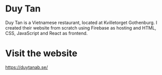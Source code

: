 # Duy Tan 
Duy Tan is a Vietnamese restaurant, located at Kvilletorget Gothenburg. I created their website from scratch using Firebase as hosting and HTML, CSS, JavaScript and React as frontend.
# Visit the website 
https://duytanab.se/





